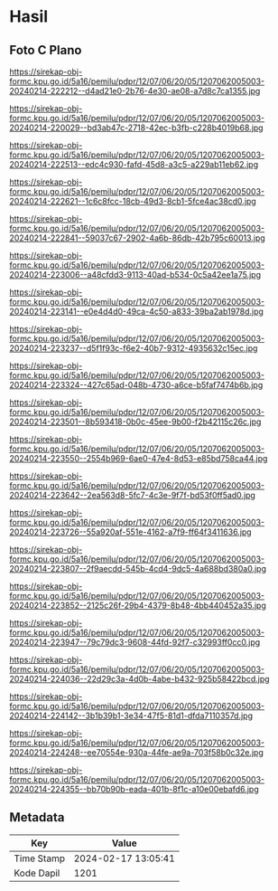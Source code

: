 # Hasil

## Foto C Plano

https://sirekap-obj-formc.kpu.go.id/5a16/pemilu/pdpr/12/07/06/20/05/1207062005003-20240214-222212--d4ad21e0-2b76-4e30-ae08-a7d8c7ca1355.jpg

https://sirekap-obj-formc.kpu.go.id/5a16/pemilu/pdpr/12/07/06/20/05/1207062005003-20240214-220029--bd3ab47c-2718-42ec-b3fb-c228b4019b68.jpg

https://sirekap-obj-formc.kpu.go.id/5a16/pemilu/pdpr/12/07/06/20/05/1207062005003-20240214-222513--edc4c930-fafd-45d8-a3c5-a229ab11eb62.jpg

https://sirekap-obj-formc.kpu.go.id/5a16/pemilu/pdpr/12/07/06/20/05/1207062005003-20240214-222621--1c6c8fcc-18cb-49d3-8cb1-5fce4ac38cd0.jpg

https://sirekap-obj-formc.kpu.go.id/5a16/pemilu/pdpr/12/07/06/20/05/1207062005003-20240214-222841--59037c67-2902-4a6b-86db-42b795c60013.jpg

https://sirekap-obj-formc.kpu.go.id/5a16/pemilu/pdpr/12/07/06/20/05/1207062005003-20240214-223006--a48cfdd3-9113-40ad-b534-0c5a42ee1a75.jpg

https://sirekap-obj-formc.kpu.go.id/5a16/pemilu/pdpr/12/07/06/20/05/1207062005003-20240214-223141--e0e4d4d0-49ca-4c50-a833-39ba2ab1978d.jpg

https://sirekap-obj-formc.kpu.go.id/5a16/pemilu/pdpr/12/07/06/20/05/1207062005003-20240214-223237--d5f1f93c-f6e2-40b7-9312-4935632c15ec.jpg

https://sirekap-obj-formc.kpu.go.id/5a16/pemilu/pdpr/12/07/06/20/05/1207062005003-20240214-223324--427c65ad-048b-4730-a6ce-b5faf7474b6b.jpg

https://sirekap-obj-formc.kpu.go.id/5a16/pemilu/pdpr/12/07/06/20/05/1207062005003-20240214-223501--8b593418-0b0c-45ee-9b00-f2b42115c26c.jpg

https://sirekap-obj-formc.kpu.go.id/5a16/pemilu/pdpr/12/07/06/20/05/1207062005003-20240214-223550--2554b969-6ae0-47e4-8d53-e85bd758ca44.jpg

https://sirekap-obj-formc.kpu.go.id/5a16/pemilu/pdpr/12/07/06/20/05/1207062005003-20240214-223642--2ea563d8-5fc7-4c3e-9f7f-bd53f0ff5ad0.jpg

https://sirekap-obj-formc.kpu.go.id/5a16/pemilu/pdpr/12/07/06/20/05/1207062005003-20240214-223726--55a920af-551e-4162-a7f9-ff64f3411636.jpg

https://sirekap-obj-formc.kpu.go.id/5a16/pemilu/pdpr/12/07/06/20/05/1207062005003-20240214-223807--2f9aecdd-545b-4cd4-9dc5-4a688bd380a0.jpg

https://sirekap-obj-formc.kpu.go.id/5a16/pemilu/pdpr/12/07/06/20/05/1207062005003-20240214-223852--2125c26f-29b4-4379-8b48-4bb440452a35.jpg

https://sirekap-obj-formc.kpu.go.id/5a16/pemilu/pdpr/12/07/06/20/05/1207062005003-20240214-223947--79c79dc3-9608-44fd-92f7-c32993ff0cc0.jpg

https://sirekap-obj-formc.kpu.go.id/5a16/pemilu/pdpr/12/07/06/20/05/1207062005003-20240214-224036--22d29c3a-4d0b-4abe-b432-925b58422bcd.jpg

https://sirekap-obj-formc.kpu.go.id/5a16/pemilu/pdpr/12/07/06/20/05/1207062005003-20240214-224142--3b1b39b1-3e34-47f5-81d1-dfda7110357d.jpg

https://sirekap-obj-formc.kpu.go.id/5a16/pemilu/pdpr/12/07/06/20/05/1207062005003-20240214-224248--ee70554e-930a-44fe-ae9a-703f58b0c32e.jpg

https://sirekap-obj-formc.kpu.go.id/5a16/pemilu/pdpr/12/07/06/20/05/1207062005003-20240214-224355--bb70b90b-eada-401b-8f1c-a10e00ebafd6.jpg


## Metadata

| Key        | Value               |
| ---------- | ------------------- |
| Time Stamp | 2024-02-17 13:05:41 |
| Kode Dapil | 1201                |



